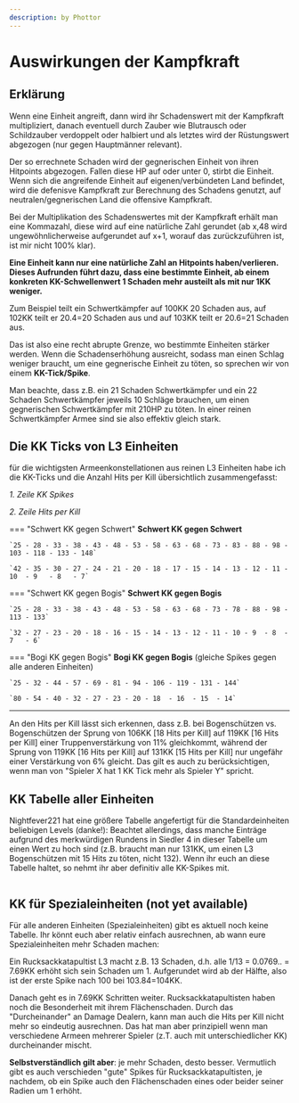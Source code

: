 ```yaml
---
description: by Phottor
---
```


# Auswirkungen der Kampfkraft

## Erklärung

Wenn eine Einheit angreift, dann wird ihr Schadenswert mit der Kampfkraft multipliziert, danach eventuell durch Zauber wie Blutrausch oder Schildzauber verdoppelt oder halbiert und als letztes wird der Rüstungswert abgezogen (nur gegen Hauptmänner relevant).&#x20;

Der so errechnete Schaden wird der gegnerischen Einheit von ihren Hitpoints abgezogen. Fallen diese HP auf oder unter 0, stirbt die Einheit. Wenn sich die angreifende Einheit auf eigenen/verbündeten Land befindet, wird die defenisve Kampfkraft zur Berechnung des Schadens genutzt, auf neutralen/gegnerischen Land die offensive Kampfkraft.&#x20;

Bei der Multiplikation des Schadenswertes mit der Kampfkraft erhält man eine Kommazahl, diese wird auf eine natürliche Zahl gerundet (ab x,48 wird ungewöhnlicherweise aufgerundet auf x+1, worauf das zurückzuführen ist, ist mir nicht 100% klar).

**Eine Einheit kann nur eine natürliche Zahl an Hitpoints haben/verlieren. Dieses Aufrunden führt dazu, dass eine bestimmte Einheit, ab einem konkreten KK-Schwellenwert 1 Schaden mehr austeilt als mit nur 1KK weniger.**

Zum Beispiel teilt ein Schwertkämpfer auf 100KK 20 Schaden aus, auf 102KK teilt er 20.4=20 Schaden aus und auf 103KK teilt er 20.6=21 Schaden aus.&#x20;

Das ist also eine recht abrupte Grenze, wo bestimmte Einheiten stärker werden. Wenn die Schadenserhöhung ausreicht, sodass man einen Schlag weniger braucht, um eine gegnerische Einheit zu töten, so sprechen wir von einem **KK-Tick/Spike**.&#x20;

Man beachte, dass z.B. ein 21 Schaden Schwertkämpfer und ein 22 Schaden Schwertkämpfer jeweils 10 Schläge brauchen, um einen gegnerischen Schwertkämpfer mit 210HP zu töten. In einer reinen Schwertkämpfer Armee sind sie also effektiv gleich stark.

## **Die KK Ticks von L3 Einheiten**

für die wichtigsten Armeenkonstellationen aus reinen L3 Einheiten habe ich die KK-Ticks und die Anzahl Hits per Kill übersichtlich zusammengefasst:&#x20;

_1. Zeile KK Spikes_ 

_2. Zeile Hits per Kill_&#x20;


=== "Schwert KK gegen Schwert"
	**Schwert KK gegen Schwert**
	
	`25 - 28 - 33 - 38 - 43 - 48 - 53 - 58 - 63 - 68 - 73 - 83 - 88 - 98 - 103 - 118 - 133 - 148`
	
	`42 - 35 - 30 - 27 - 24 - 21 - 20 - 18 - 17 - 15 - 14 - 13 - 12 - 11 - 10  - 9   - 8   - 7`


=== "Schwert KK gegen Bogis"
	**Schwert KK gegen Bogis**
	
	`25 - 28 - 33 - 38 - 43 - 48 - 53 - 58 - 63 - 68 - 73 - 78 - 88 - 98 - 113 - 133`
	
	`32 - 27 - 23 - 20 - 18 - 16 - 15 - 14 - 13 - 12 - 11 - 10 - 9  - 8  - 7   - 6`


=== "Bogi KK gegen Bogis"
	**Bogi KK gegen Bogis** (gleiche Spikes gegen alle anderen Einheiten)
	
	`25 - 32 - 44 - 57 - 69 - 81 - 94 - 106 - 119 - 131 - 144`
	
	`80 - 54 - 40 - 32 - 27 - 23 - 20 - 18  - 16  - 15  - 14`



****

An den Hits per Kill lässt sich erkennen, dass z.B. bei Bogenschützen vs. Bogenschützen der Sprung von 106KK \[18 Hits per Kill] auf 119KK \[16 Hits per Kill] einer Truppenverstärkung von 11% gleichkommt, während der Sprung von 119KK \[16 Hits per Kill] auf 131KK \[15 Hits per Kill] nur ungefähr einer Verstärkung von 6% gleicht. Das gilt es auch zu berücksichtigen, wenn man von "Spieler X hat 1 KK Tick mehr als Spieler Y" spricht.

## KK Tabelle aller Einheiten

Nightfever221 hat eine größere Tabelle angefertigt für die Standardeinheiten beliebigen Levels (danke!): Beachtet allerdings, dass manche Einträge aufgrund des merkwürdigen Rundens in Siedler 4 in dieser Tabelle um einen Wert zu hoch sind (z.B. braucht man nur 131KK, um einen L3 Bogenschützen mit 15 Hits zu töten, nicht 132). Wenn ihr euch an diese Tabelle haltet, so nehmt ihr aber definitiv alle KK-Spikes mit.

<figure><img src="../../assets/table.png" alt=""><figcaption></figcaption></figure>

## KK für Spezialeinheiten (not yet available)

Für alle anderen Einheiten (Spezialeinheiten) gibt es aktuell noch keine Tabelle. Ihr könnt euch aber relativ einfach ausrechnen, ab wann eure Spezialeinheiten mehr Schaden machen:&#x20;

Ein Rucksackkatapultist L3 macht z.B. 13 Schaden, d.h. alle 1/13 = 0.0769.. = 7.69KK erhöht sich sein Schaden um 1. Aufgerundet wird ab der Hälfte, also ist der erste Spike nach 100 bei 103.84=104KK.&#x20;

Danach geht es in 7.69KK Schritten weiter. Rucksackkatapultisten haben noch die Besonderheit mit ihrem Flächenschaden. Durch das "Durcheinander" an Damage Dealern, kann man auch die Hits per Kill nicht mehr so eindeutig ausrechnen. Das hat man aber prinzipiell wenn man verschiedene Armeen mehrerer Spieler (z.T. auch mit unterschiedlicher KK) durcheinander mischt.&#x20;

**Selbstverständlich gilt aber**: je mehr Schaden, desto besser. Vermutlich gibt es auch verschieden "gute" Spikes für Rucksackkatapultisten, je nachdem, ob ein Spike auch den Flächenschaden eines oder beider seiner Radien um 1 erhöht.
